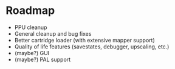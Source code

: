 # Roadmap
+ PPU cleanup
+ General cleanup and bug fixes
+ Better cartridge loader (with extensive mapper support) 
+ Quality of life features (savestates, debugger, upscaling, etc.)
+ (maybe?) GUI 
+ (maybe?) PAL support
 
